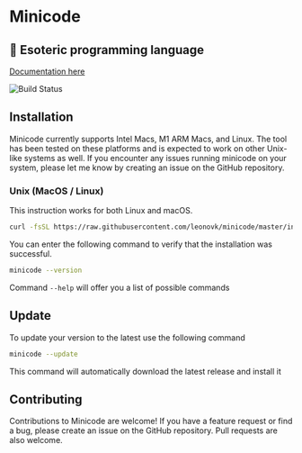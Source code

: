 # Minicode

## 👹 Esoteric programming language

[Documentation here](https://leonovk.github.io/minicode/)

![Build Status](https://github.com/leonovk/minicode/actions/workflows/ci.yml/badge.svg)

## Installation

Minicode currently supports Intel Macs, M1 ARM Macs, and Linux. The tool has been tested on these platforms and is expected to work on other Unix-like systems as well. If you encounter any issues running minicode on your system, please let me know by creating an issue on the GitHub repository.

### Unix (MacOS / Linux)

This instruction works for both Linux and macOS.

```bash
curl -fsSL https://raw.githubusercontent.com/leonovk/minicode/master/install.sh | bash
```

You can enter the following command to verify that the installation was successful.

```bash
minicode --version
```

Command `--help` will offer you a list of possible commands

## Update

To update your version to the latest use the following command

```bash
minicode --update
```

This command will automatically download the latest release and install it

## Contributing

Contributions to Minicode are welcome! If you have a feature request or find a bug, please create an issue on the GitHub repository. Pull requests are also welcome.
